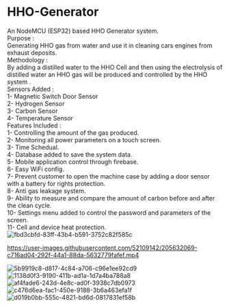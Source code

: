 # HHO-Generator
An NodeMCU (ESP32) based HHO Generator system.  <br />
Purpose : <br />
Generating HHO gas from water and use it in cleaning cars engines from exhaust deposits.<br />
Methodology : <br />
By adding a distilled water to the HHO Cell and then using the electrolysis of distilled water an HHO gas will be produced and controlled by the HHO system . <br />
Sensors Added : <br />
1- Magnetic Switch Door Sensor <br />
2- Hydrogen Sensor <br />
3- Carbon Sensor <br />
4- Temperature Sensor <br />
Features Included : <br />
1- Controlling the amount of the gas produced. <br />
2- Monitoring all power parameters on a touch screen. <br />
3- Time Schedual. <br />
4- Database added to save the system data. <br />
5- Mobile application control through firebase.<br />
6- Easy WiFi config.<br />
7- Prevent customer to open the machine case by adding a door sensor with a battery for rights protection.<br />
8- Anti gas leakage system.<br />
9- Ability to measure and compare the amount of carbon before and after the clean cycle.<br />
10- Settings menu added to control the password and parameters of the screen.<br />
11- Cell and device heat protection.<br />
![fbd3cbfd-83ff-43b4-b591-3752c82f585c](https://user-images.githubusercontent.com/52109142/205632064-f91ae13a-cbdc-4dfb-8299-97824725063f.jpg)


https://user-images.githubusercontent.com/52109142/205632069-c716ad04-292f-44a1-88da-5632779fafef.mp4

![5b9919c8-d817-4c84-a706-c96e1ee92cd9](https://user-images.githubusercontent.com/52109142/205632089-fe1c0b0d-d1b6-4111-bf86-59a0dd7392c4.jpg)
![1138d0f3-9190-411b-ad1a-1d7a4ba788a8](https://user-images.githubusercontent.com/52109142/205632094-57baea99-252c-4e90-835b-c79d9de8f9dc.jpg)
![af4fade6-243d-4e8c-ad0f-3938c7db0973](https://user-images.githubusercontent.com/52109142/205632097-406b0fb1-3662-45d1-b8ee-591edb5a66e4.jpg)
![c476d6ea-fac1-450e-9188-3b6a463efa1f](https://user-images.githubusercontent.com/52109142/205632100-2a796cd0-acc0-4564-9425-4ecd3096d322.jpg)
![d019b0bb-555c-4821-bd6d-0817831ef58b](https://user-images.githubusercontent.com/52109142/205632104-76c23d56-0322-4908-aa7c-ba8f43e54b21.jpg)
